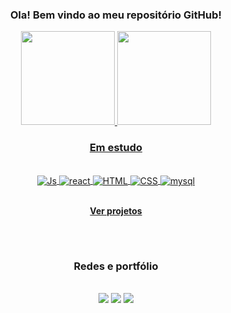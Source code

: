 <h3 align="center"> Ola! Bem vindo ao meu repositório GitHub! </h3>
<div align="center">
  <a href="https://github.com/patmilane">
  <img height="150em" src="https://github-readme-stats.vercel.app/api?username=patmilane&rank_icon=github&theme=buefy&include_all_commits=true&count_private=true"/>
  <img height="150em" src="https://github-readme-stats.vercel.app/api/top-langs/?username=patmilane&layout=compact&langs_count=7&theme=buefy"/>
</div>
  
  <h3 align="center"> Em estudo </h3>
<div style="display: inline_block" align="center"><br>
  <img align="center" alt="Js" src="https://img.shields.io/badge/JavaScript-F7DF1E?style=for-the-badge&logo=javascript&logoColor=black"> 
  <img align="center" alt="react" src="https://img.shields.io/badge/React-007ACC?style=for-the-badge&logo=react&logoColor=white">
  <img align="center" alt="HTML"  src="https://img.shields.io/badge/HTML5-E34F26?style=for-the-badge&logo=html5&logoColor=white">
  <img align="center" alt="CSS" src="https://img.shields.io/badge/CSS-CC6699?&style=for-the-badge&logo=css3&logoColor=white">  
  <img align="center" alt="mysql" src="https://img.shields.io/badge/mysql-006E93.svg?style=for-the-badge&logo=mysql&logoColor=white">
  <br>
  <br>
  
  
  
**<a href="https://github.com/patmilane?tab=repositories" style="fontWeight: bold" target="_blank"> Ver projetos </a>**
 

  ##
  <br>
  <h3 align="center"> Redes e portfólio </h3><br>
<div align="center"> 
  <a href="https://www.linkedin.com/patmilane" target="_blank"><img src="https://img.shields.io/badge/Behance-1769ff?style=for-the-badge&logo=behance&logoColor=white" target="_blank"></a>
  <a href = "mailto:patimilane@gmail.com"><img src="https://img.shields.io/badge/-Gmail-%23333?style=for-the-badge&logo=gmail&logoColor=white" target="_blank"></a>
  <a href="https://www.behance.net/patriciamilane" target="_blank"><img src="https://img.shields.io/badge/-LinkedIn-%230077B5?style=for-the-badge&logo=linkedin&logoColor=white" target="_blank"></a> 
  
</div> 


